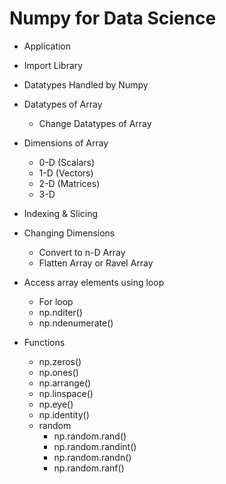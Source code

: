 
# Numpy for Data Science

* Application

* Import Library

* Datatypes Handled by Numpy

* Datatypes of Array
    - Change Datatypes of Array

* Dimensions of Array
    - 0-D (Scalars)
    - 1-D (Vectors)
    - 2-D (Matrices)
    - 3-D

* Indexing & Slicing

* Changing Dimensions
    - Convert to n-D Array
    - Flatten Array or Ravel Array

* Access array elements using loop
    - For loop
    - np.nditer()
    - np.ndenumerate()

* Functions
    - np.zeros()
    - np.ones()
    - np.arrange()
    - np.linspace()
    - np.eye()
    - np.identity()
    - random
        - np.random.rand()
        - np.random.randint()
        - np.random.randn()
        - np.random.ranf()
    